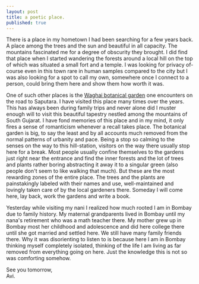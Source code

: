 ```yaml
---
layout: post
title: a poetic place.
published: true
---
```

There is a place in my hometown I had been searching for a few years back. A place among the trees and the sun and beautiful in all capacity. The mountains fascinated me for a degree of obscurity they brought. I did find that place when I started wandering the forests around a local hill on the top of which was situated a small fort and a temple. I was looking for privacy of-course even in this town rare in human samples compared to the city but I was also looking for a spot to call my own, somewhere once I connect to a person, could bring them here and show them how worth it was. 

One of such other places is the [Waghai botanical garden](https://goo.gl/maps/p2959d2HZd52 "Google Maps link to Waghai botanical garden") one encounters on the road to Saputara. I have visited this place many times over the years. This has always been during family trips and never alone did I muster enough will to visit this beautiful tapestry nestled among the mountains of South Gujarat. I have fond memories of this place and in my mind, it only fires a sense of romanticism whenever a recall takes place. The botanical garden is big, to say the least and by all accounts much removed from the normal patterns of urbanity and pace. Being a stop so calming to the senses on the way to this hill-station, visitors on the way there usually stop here for a break. Most people usually confine themselves to the gardens just right near the entrance and find the inner forests and the lot of trees and plants rather boring abstracting it away it to a singular green (also people don't seem to like walking that much). But these are the most rewarding zones of the entire place. The trees and the plants are painstakingly labeled with their names and use, well-maintained and lovingly taken care of by the local gardeners there. Someday I will come here, lay back, work the gardens and write a book.

Yesterday while visiting my nani I realized how much rooted I am in Bombay due to family history. My maternal grandparents lived in Bombay until my nana's retirement who was a math teacher there. My mother grew up in Bombay most her childhood and adolescence and did here college there until she got married and settled here. We still have many family friends there. Why it was disorienting to listen to is because here I am in Bombay thinking myself completely isolated, thinking of the life I am living as far removed from everything going on here. Just the knowledge this is not so was comforting somehow. 

See you tomorrow,  
Avi.
